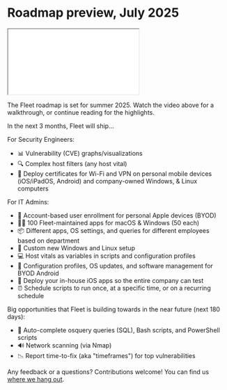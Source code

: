 # Roadmap preview, July 2025

<div purpose="embedded-content">
   <iframe src="TODO" allowfullscreen></iframe>
</div>

The Fleet roadmap is set for summer 2025. Watch the video above for a walkthrough, or continue reading for the highlights.

In the next 3 months, Fleet will ship...

For Security Engineers:
- 📊 Vulnerability (CVE) graphs/visualizations
- 🔍 Complex host filters (any host vital)
- 📄 Deploy certificates for Wi-Fi and VPN on personal mobile devices (iOS/iPadOS, Android) and company-owned Windows, & Linux computers

For IT Admins:
- 🍏 Account-based user enrollment for personal Apple devices (BYOD)
- 👨‍💻 100 Fleet-maintained apps for macOS & Windows (50 each)
- 📦 Different apps, OS settings, and queries for different employees based on department
- 👔 Custom new Windows and Linux setup
- 💻 Host vitals as variables in scripts and configuration profiles
- 🤖 Configuration profiles, OS updates, and software management for BYOD Android
- 🧪 Deploy your in-house iOS apps so the entire company can test
- ⏰ Schedule scripts to run once, at a specific time, or on a recurring schedule

Big opportunities that Fleet is building towards in the near future (next 180 days):
- 🤖 Auto-complete osquery queries (SQL), Bash scripts, and PowerShell scripts
- 🔊 Network scanning (via Nmap)
- 📉 Report time-to-fix (aka "timeframes") for top vulnerabilities

Any feedback or a questions? Contributions welcome! You can find us [where we hang out](https://fleetdm.com/support).

<meta name="category" value="announcements">
<meta name="authorFullName" value="Noah Talerman">
<meta name="authorGitHubUsername" value="noahtalerman">
<meta name="publishedOn" value="2025-07-01">
<meta name="articleTitle" value="Roadmap preview, July 2025">
<meta name="description" value="The product improvements Fleet is currently working on and the 3 biggest open opportunities in the product in the near future.">
